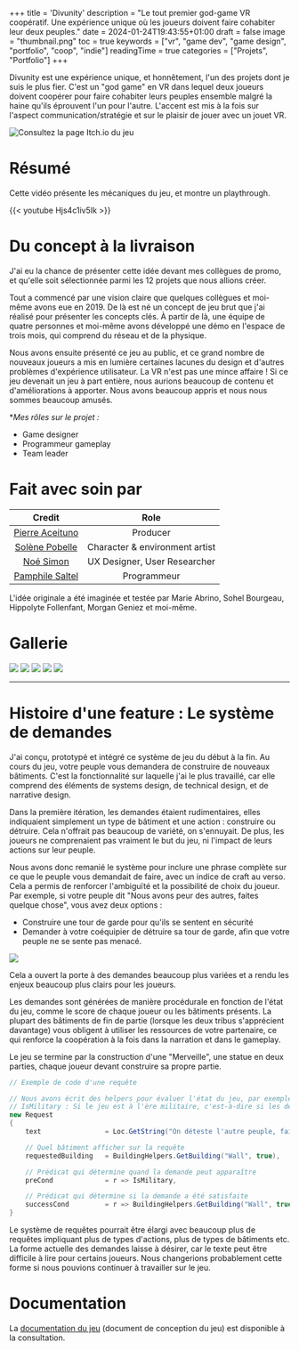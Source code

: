 +++
title = 'Divunity'
description = "Le tout premier god-game VR coopératif. Une expérience unique où les joueurs doivent faire cohabiter leur deux peuples."
date = 2024-01-24T19:43:55+01:00
draft = false
image = "thumbnail.png"
toc = true
keywords = ["vr", "game dev", "game design", "portfolio", "coop", "indie"]
readingTime = true
categories = ["Projets", "Portfolio"]
+++

Divunity est une expérience unique, et honnêtement, l'un des projets dont je suis le plus fier. 
C'est un "god game" en VR dans lequel deux joueurs doivent coopérer pour faire cohabiter leurs peuples ensemble malgré la haine qu'ils éprouvent l'un pour l'autre. 
L'accent est mis à la fois sur l'aspect communication/stratégie et sur le plaisir de jouer avec un jouet VR.

![Consultez la page Itch.io du jeu](https://sorenu.itch.io/divunity)

# Résumé

Cette vidéo présente les mécaniques du jeu, et montre un playthrough.

{{< youtube Hjs4c1iv5Ik >}}

# Du concept à la livraison

J'ai eu la chance de présenter cette idée devant mes collègues de promo, et qu'elle soit sélectionnée parmi les 12 projets que nous allions créer. 

Tout a commencé par une vision claire que quelques collègues et moi-même avons eue en 2019. De là est né un concept de jeu brut que j'ai réalisé pour présenter les concepts clés. À partir de là, une équipe de quatre personnes et moi-même avons développé une démo en l'espace de trois mois, qui comprend du réseau et de la physique.

Nous avons ensuite présenté ce jeu au public, et ce grand nombre de nouveaux joueurs a mis en lumière certaines lacunes du design et d'autres problèmes d'expérience utilisateur. La VR n'est pas une mince affaire ! Si ce jeu devenait un jeu à part entière, nous aurions beaucoup de contenu et d'améliorations à apporter. Nous avons beaucoup appris et nous nous sommes beaucoup amusés.

**Mes rôles sur le projet :*
* Game designer
* Programmeur gameplay
* Team leader

# Fait avec soin par

| Credit                | Role                              |
|:---------------------:|:---------------------------------:|
| [Pierre Aceituno]()   | Producer                          |
| [Solène Pobelle]()    | Character & environment artist    |
| [Noé Simon]()         | UX Designer, User Researcher      |
| [Pamphile Saltel]()   | Programmeur                       |

L'idée originale a été imaginée et testée par Marie Abrino, Sohel Bourgeau, Hippolyte Follenfant, Morgan Geniez et moi-même.

# Gallerie
![](01.png) ![](02.png) ![](03.png) ![](04.png) ![](05.png)

-----
# Histoire d'une feature : Le système de demandes

J'ai conçu, prototypé et intégré ce système de jeu du début à la fin. Au cours du jeu, votre peuple vous demandera de construire de nouveaux bâtiments.
C'est la fonctionnalité sur laquelle j'ai le plus travaillé, car elle comprend des éléments de systems design, de technical design, et de narrative design. 

Dans la première itération, les demandes étaient rudimentaires, elles indiquaient simplement un type de bâtiment et une action : construire ou détruire. Cela n'offrait pas beaucoup de variété, on s'ennuyait. De plus, les joueurs ne comprenaient pas vraiment le but du jeu, ni l'impact de leurs actions sur leur peuple.

Nous avons donc remanié le système pour inclure une phrase complète sur ce que le peuple vous demandait de faire, avec un indice de craft au verso. Cela a permis de renforcer l'ambiguïté et la possibilité de choix du joueur. Par exemple, si votre peuple dit "Nous avons peur des autres, faites quelque chose", vous avez deux options : 
* Construire une tour de garde pour qu'ils se sentent en sécurité
* Demander à votre coéquipier de détruire sa tour de garde, afin que votre peuple ne se sente pas menacé.

![](request-blue.gif)

Cela a ouvert la porte à des demandes beaucoup plus variées et a rendu les enjeux beaucoup plus clairs pour les joueurs.

Les demandes sont générées de manière procédurale en fonction de l'état du jeu, comme le score de chaque joueur ou les bâtiments présents. La plupart des bâtiments de fin de partie (lorsque les deux tribus s'apprécient davantage) vous obligent à utiliser les ressources de votre partenaire, ce qui renforce la coopération à la fois dans la narration et dans le gameplay.

Le jeu se termine par la construction d'une "Merveille", une statue en deux parties, chaque joueur devant construire sa propre partie.

```cs
// Exemple de code d'une requête

// Nous avons écrit des helpers pour évaluer l'état du jeu, par exemple 
// IsMilitary : Si le jeu est à l'ère militaire, c'est-à-dire si les deux peuples se détestent.
new Request
{
    text                = Loc.GetString("On déteste l'autre peuple, faites en sorte qu'on ne les voit plus"),

    // Quel bâtiment afficher sur la requête
    requestedBuilding   = BuildingHelpers.GetBuilding("Wall", true),                                         

    // Prédicat qui détermine quand la demande peut apparaître
    preCond             = r => IsMilitary,                                                                      

    // Prédicat qui détermine si la demande a été satisfaite
    successCond         = r => BuildingHelpers.GetBuilding("Wall", true).JustBuilt(),                        
}
```

Le système de requêtes pourrait être élargi avec beaucoup plus de requêtes impliquant plus de types d'actions, plus de types de bâtiments etc. La forme actuelle des demandes laisse à désirer, car le texte peut être difficile à lire pour certains joueurs. Nous changerions probablement cette forme si nous pouvions continuer à travailler sur le jeu.

# Documentation

La [documentation du jeu](docs) (document de conception du jeu) est disponible à la consultation.
